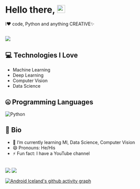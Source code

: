 # Hello there,  <img src="https://media.giphy.com/media/hvRJCLFzcasrR4ia7z/giphy.gif" width="25px">

I❤️ code, Python and anything CREATIVE✨

![](https://komarev.com/ghpvc/?username=android-iceland&color=dc143c)
---
## 💻 Technologies I Love

- Machine Learning
- Deep Learning
- Computer Vision
- Data Science

## 🤐 Programming Languages

<img alt="Python" src="https://img.shields.io/badge/python%20-%2314354C.svg?&style=for-the-badge&logo=python&logoColor=white"/> 

## 📘 Bio
- 🌱 I’m currently learning  Ml, Data Science, Computer Vision
-  😄 Pronouns: He/His
- ⚡ Fun fact: I have a YouTube channel
<br>



<img src ="https://github-readme-stats.vercel.app/api?username=android-iceland&&show_icons=true&title_color=ffffff&icon_color=bb2acf&text_color=daf7dc&bg_color=191919">
<img src ="https://github-readme-stats.vercel.app/api/top-langs/?username=android-iceland&layout=compact)">


[![Android Iceland's github activity graph](https://activity-graph.herokuapp.com/graph?username=android-iceland&theme=redical)](https://github.com/android-iceland/github-readme-activity-graph)



<!--
**bmox/bmox** is a ✨ _special_ ✨ repository because its `README.md` (this file) appears on your GitHub profile.

Here are some ideas to get you started:

- 🔭 I’m currently working on ...
- 🌱 I’m currently learning ...
- 👯 I’m looking to collaborate on ...
- 🤔 I’m looking for help with ...
- 💬 Ask me about ...
- 📫 How to reach me: ...
- 😄 Pronouns: ...
- ⚡ Fun fact: ...
-->
